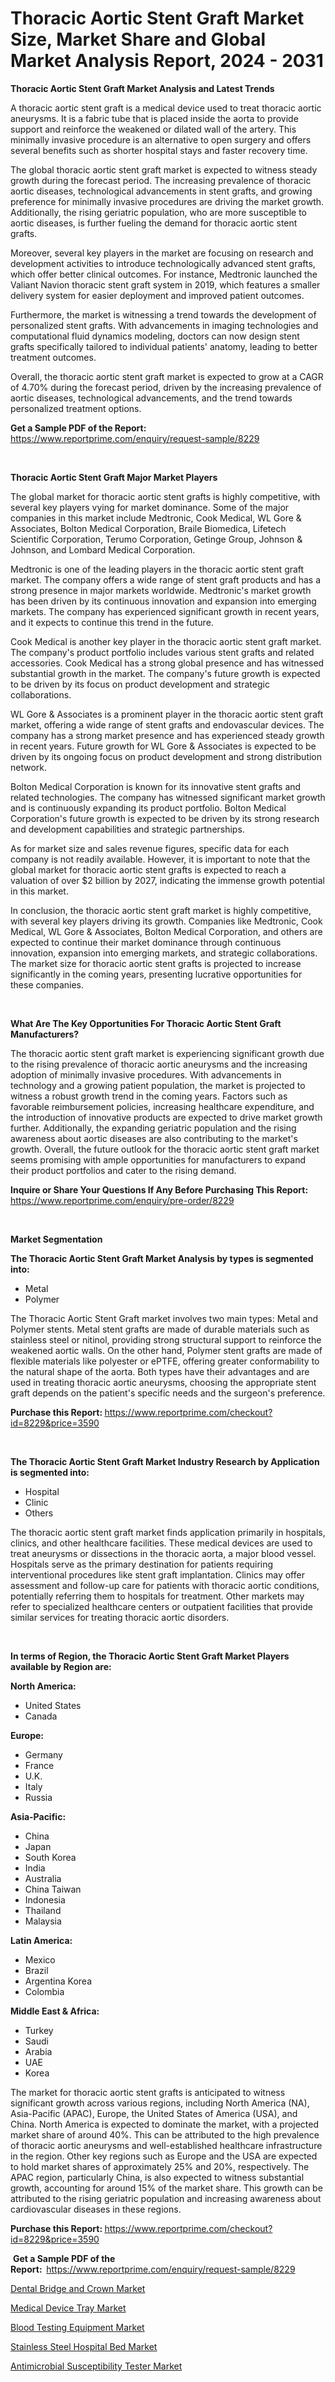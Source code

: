 <p><h1>Thoracic Aortic Stent Graft Market Size, Market Share and Global Market Analysis Report, 2024 - 2031</h1></p><p><strong>Thoracic Aortic Stent Graft Market Analysis and Latest Trends</strong></p>
<p><p>A thoracic aortic stent graft is a medical device used to treat thoracic aortic aneurysms. It is a fabric tube that is placed inside the aorta to provide support and reinforce the weakened or dilated wall of the artery. This minimally invasive procedure is an alternative to open surgery and offers several benefits such as shorter hospital stays and faster recovery time.</p><p>The global thoracic aortic stent graft market is expected to witness steady growth during the forecast period. The increasing prevalence of thoracic aortic diseases, technological advancements in stent grafts, and growing preference for minimally invasive procedures are driving the market growth. Additionally, the rising geriatric population, who are more susceptible to aortic diseases, is further fueling the demand for thoracic aortic stent grafts.</p><p>Moreover, several key players in the market are focusing on research and development activities to introduce technologically advanced stent grafts, which offer better clinical outcomes. For instance, Medtronic launched the Valiant Navion thoracic stent graft system in 2019, which features a smaller delivery system for easier deployment and improved patient outcomes.</p><p>Furthermore, the market is witnessing a trend towards the development of personalized stent grafts. With advancements in imaging technologies and computational fluid dynamics modeling, doctors can now design stent grafts specifically tailored to individual patients' anatomy, leading to better treatment outcomes.</p><p>Overall, the thoracic aortic stent graft market is expected to grow at a CAGR of 4.70% during the forecast period, driven by the increasing prevalence of aortic diseases, technological advancements, and the trend towards personalized treatment options.</p></p>
<p><strong>Get a Sample PDF of the Report:&nbsp;</strong> <a href="https://www.reportprime.com/enquiry/request-sample/8229">https://www.reportprime.com/enquiry/request-sample/8229</a></p>
<p>&nbsp;</p>
<p><strong>Thoracic Aortic Stent Graft Major Market Players</strong></p>
<p><p>The global market for thoracic aortic stent grafts is highly competitive, with several key players vying for market dominance. Some of the major companies in this market include Medtronic, Cook Medical, WL Gore & Associates, Bolton Medical Corporation, Braile Biomedica, Lifetech Scientific Corporation, Terumo Corporation, Getinge Group, Johnson & Johnson, and Lombard Medical Corporation.</p><p>Medtronic is one of the leading players in the thoracic aortic stent graft market. The company offers a wide range of stent graft products and has a strong presence in major markets worldwide. Medtronic's market growth has been driven by its continuous innovation and expansion into emerging markets. The company has experienced significant growth in recent years, and it expects to continue this trend in the future.</p><p>Cook Medical is another key player in the thoracic aortic stent graft market. The company's product portfolio includes various stent grafts and related accessories. Cook Medical has a strong global presence and has witnessed substantial growth in the market. The company's future growth is expected to be driven by its focus on product development and strategic collaborations.</p><p>WL Gore & Associates is a prominent player in the thoracic aortic stent graft market, offering a wide range of stent grafts and endovascular devices. The company has a strong market presence and has experienced steady growth in recent years. Future growth for WL Gore & Associates is expected to be driven by its ongoing focus on product development and strong distribution network.</p><p>Bolton Medical Corporation is known for its innovative stent grafts and related technologies. The company has witnessed significant market growth and is continuously expanding its product portfolio. Bolton Medical Corporation's future growth is expected to be driven by its strong research and development capabilities and strategic partnerships.</p><p>As for market size and sales revenue figures, specific data for each company is not readily available. However, it is important to note that the global market for thoracic aortic stent grafts is expected to reach a valuation of over $2 billion by 2027, indicating the immense growth potential in this market.</p><p>In conclusion, the thoracic aortic stent graft market is highly competitive, with several key players driving its growth. Companies like Medtronic, Cook Medical, WL Gore & Associates, Bolton Medical Corporation, and others are expected to continue their market dominance through continuous innovation, expansion into emerging markets, and strategic collaborations. The market size for thoracic aortic stent grafts is projected to increase significantly in the coming years, presenting lucrative opportunities for these companies.</p></p>
<p>&nbsp;</p>
<p><strong>What Are The Key Opportunities For Thoracic Aortic Stent Graft Manufacturers?</strong></p>
<p><p>The thoracic aortic stent graft market is experiencing significant growth due to the rising prevalence of thoracic aortic aneurysms and the increasing adoption of minimally invasive procedures. With advancements in technology and a growing patient population, the market is projected to witness a robust growth trend in the coming years. Factors such as favorable reimbursement policies, increasing healthcare expenditure, and the introduction of innovative products are expected to drive market growth further. Additionally, the expanding geriatric population and the rising awareness about aortic diseases are also contributing to the market's growth. Overall, the future outlook for the thoracic aortic stent graft market seems promising with ample opportunities for manufacturers to expand their product portfolios and cater to the rising demand.</p></p>
<p><strong>Inquire or Share Your Questions If Any Before Purchasing This Report:</strong> <a href="https://www.reportprime.com/enquiry/pre-order/8229">https://www.reportprime.com/enquiry/pre-order/8229</a></p>
<p>&nbsp;</p>
<p><strong>Market Segmentation</strong></p>
<p><strong>The Thoracic Aortic Stent Graft Market Analysis by types is segmented into:</strong></p>
<p><ul><li>Metal</li><li>Polymer</li></ul></p>
<p><p>The Thoracic Aortic Stent Graft market involves two main types: Metal and Polymer stents. Metal stent grafts are made of durable materials such as stainless steel or nitinol, providing strong structural support to reinforce the weakened aortic walls. On the other hand, Polymer stent grafts are made of flexible materials like polyester or ePTFE, offering greater conformability to the natural shape of the aorta. Both types have their advantages and are used in treating thoracic aortic aneurysms, choosing the appropriate stent graft depends on the patient's specific needs and the surgeon's preference.</p></p>
<p><strong>Purchase this Report:&nbsp;</strong><a href="https://www.reportprime.com/checkout?id=8229&price=3590">https://www.reportprime.com/checkout?id=8229&price=3590</a></p>
<p>&nbsp;</p>
<p><strong>The Thoracic Aortic Stent Graft Market Industry Research by Application is segmented into:</strong></p>
<p><ul><li>Hospital</li><li>Clinic</li><li>Others</li></ul></p>
<p><p>The thoracic aortic stent graft market finds application primarily in hospitals, clinics, and other healthcare facilities. These medical devices are used to treat aneurysms or dissections in the thoracic aorta, a major blood vessel. Hospitals serve as the primary destination for patients requiring interventional procedures like stent graft implantation. Clinics may offer assessment and follow-up care for patients with thoracic aortic conditions, potentially referring them to hospitals for treatment. Other markets may refer to specialized healthcare centers or outpatient facilities that provide similar services for treating thoracic aortic disorders.</p></p>
<p>&nbsp;</p>
<p><strong>In terms of Region, the Thoracic Aortic Stent Graft Market Players available by Region are:</strong></p>
<p>
    <p> <strong> North America: </strong>
        <ul>
            <li>United States</li>
            <li>Canada</li>
        </ul>
        </p> 
    <p> <strong> Europe: </strong>
        <ul>
            <li>Germany</li>
            <li>France</li>
            <li>U.K.</li>
            <li>Italy</li>
            <li>Russia</li>
        </ul>
        </p> 
    <p> <strong> Asia-Pacific: </strong>
        <ul>
            <li>China</li>
            <li>Japan</li>
            <li>South Korea</li>
            <li>India</li>
            <li>Australia</li>
            <li>China Taiwan</li>
            <li>Indonesia</li>
            <li>Thailand</li>
            <li>Malaysia</li>
        </ul>
        </p> 
    <p> <strong> Latin America: </strong>
        <ul>
            <li>Mexico</li>
            <li>Brazil</li>
            <li>Argentina Korea</li>
            <li>Colombia</li>
        </ul>
        </p> 
    <p> <strong> Middle East & Africa: </strong>
        <ul>
            <li>Turkey</li>
            <li>Saudi</li>
            <li>Arabia</li>
            <li>UAE</li>
            <li>Korea</li>
        </ul>
    </p>
    </p>
<p><p>The market for thoracic aortic stent grafts is anticipated to witness significant growth across various regions, including North America (NA), Asia-Pacific (APAC), Europe, the United States of America (USA), and China. North America is expected to dominate the market, with a projected market share of around 40%. This can be attributed to the high prevalence of thoracic aortic aneurysms and well-established healthcare infrastructure in the region. Other key regions such as Europe and the USA are expected to hold market shares of approximately 25% and 20%, respectively. The APAC region, particularly China, is also expected to witness substantial growth, accounting for around 15% of the market share. This growth can be attributed to the rising geriatric population and increasing awareness about cardiovascular diseases in these regions.</p></p>
<p><strong>Purchase this Report: </strong><a href="https://www.reportprime.com/checkout?id=8229&price=3590">https://www.reportprime.com/checkout?id=8229&price=3590</a></p>
<p>&nbsp;<strong>Get a Sample PDF of the Report:&nbsp;&nbsp;</strong><a href="https://www.reportprime.com/enquiry/request-sample/8229">https://www.reportprime.com/enquiry/request-sample/8229</a></p>
<p><strong></strong></p>
<p><p><a href="https://github.com/joannesouthgate/Market-Research-Report-List-1/blob/main/dental-bridge-and-crown-market.md">Dental Bridge and Crown Market</a></p><p><a href="https://github.com/markusgodoy/Market-Research-Report-List-1/blob/main/medical-device-tray-market.md">Medical Device Tray Market</a></p><p><a href="https://github.com/julyju69/Market-Research-Report-List-1/blob/main/blood-testing-equipment-market.md">Blood Testing Equipment Market</a></p><p><a href="https://github.com/tamvrosiya/Market-Research-Report-List-2/blob/main/stainless-steel-hospital-bed-market.md">Stainless Steel Hospital Bed Market</a></p><p><a href="https://github.com/nathandecarvalho/Market-Research-Report-List-1/blob/main/antimicrobial-susceptibility-tester-market.md">Antimicrobial Susceptibility Tester Market</a></p></p>